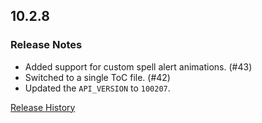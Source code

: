 ## 10.2.8

### Release Notes

- Added support for custom spell alert animations. (#43)
- Switched to a single ToC file. (#42)
- Updated the `API_VERSION` to `100207`.

[Release History](https://github.com/SFX-WoW/Masque_Onyx/wiki/History)
